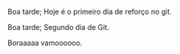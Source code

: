 Boa tarde;
Hoje é o primeiro dia de reforço no git.

Boa tarde;
Segundo dia de Git.

Boraaaaa vamoooooo.


